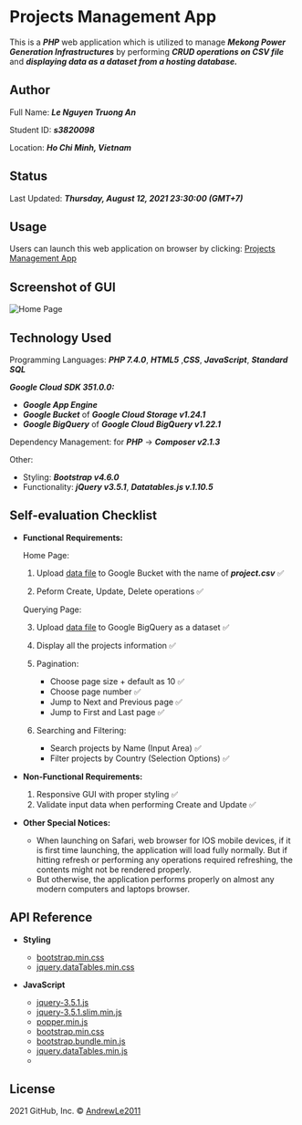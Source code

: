 # Projects Management App

This is a ***PHP*** web application which is utilized to manage ***Mekong Power Generation Infrastructures*** by performing ***CRUD operations on CSV file*** and ***displaying data as a dataset from a hosting database.***

## Author

Full Name: ***Le Nguyen Truong An***

Student ID: ***s3820098***

Location: ***Ho Chi Minh, Vietnam***

## Status
Last Updated: ***Thursday, August 12, 2021  23:30:00 (GMT+7)***

## Usage
Users can launch this web application on browser by clicking: [Projects Management App](https://asm1cc21b.et.r.appspot.com/)

## Screenshot of GUI
![Home Page](https://i.imgur.com/shNvrBc.png)

## Technology Used
Programming Languages: ***PHP 7.4.0***, ***HTML5*** ,***CSS***, ***JavaScript***, ***Standard SQL***

***Google Cloud SDK 351.0.0:*** 
- ***Google App Engine***
- ***Google Bucket*** of ***Google Cloud Storage v1.24.1***
- ***Google BigQuery*** of ***Google Cloud BigQuery v1.22.1***

Dependency Management:  for ***PHP*** -> ***Composer v2.1.3***

Other: 
- Styling: ***Bootstrap v4.6.0***
- Functionality: ***jQuery v3.5.1***, ***Datatables.js v.1.10.5***

## Self-evaluation Checklist
- **Functional Requirements:**

	Home Page:
	
	1. Upload [data file](https://data.vietnam.opendevelopmentmekong.net/dataset/mekong-infrastructure-tracker/resource/9640d37d-53ca-42fb-83a0-04de89228f1d) to Google Bucket with the name of ***project.csv*** ✅
	
	2. Peform Create, Update, Delete operations ✅
	
	Querying Page:
	
	3. Upload [data file](https://data.vietnam.opendevelopmentmekong.net/dataset/mekong-infrastructure-tracker/resource/9640d37d-53ca-42fb-83a0-04de89228f1d) to Google BigQuery as a dataset ✅

	4. Display all the projects information ✅

	5.  Pagination: 
		- Choose page size + default as 10 ✅
		- Choose page number ✅
		- Jump to Next and Previous page ✅
		- Jump to First and Last page ✅

	6. Searching and Filtering:
		- Search projects by Name (Input Area) ✅
		- Filter projects by Country (Selection Options) ✅
- **Non-Functional Requirements:**
	1. Responsive GUI with proper styling ✅
	2. Validate input data when performing Create and Update ✅

- **Other Special Notices:**
	* When launching on Safari, web browser for IOS mobile devices, if it is first time launching, the application will load fully normally. But if hitting refresh or performing any operations required refreshing, the contents might not be rendered properly. 
	* But otherwise, the application performs properly on almost any modern computers and laptops browser.

## API Reference
- **Styling**
	- [bootstrap.min.css](https://cdn.jsdelivr.net/npm/bootstrap@4.6.0/dist/css/bootstrap.min.css)
	- [jquery.dataTables.min.css](https://cdn.datatables.net/1.10.25/css/jquery.dataTables.min.css)
	
- **JavaScript**
	- [jquery-3.5.1.js](https://code.jquery.com/jquery-3.5.1.js)
	- [jquery-3.5.1.slim.min.js](https://code.jquery.com/jquery-3.5.1.slim.min.js)
	- [popper.min.js](https://cdn.jsdelivr.net/npm/popper.js@1.16.1/dist/umd/popper.min.js)
	- [bootstrap.min.css](https://cdn.jsdelivr.net/npm/bootstrap@4.6.0/dist/js/bootstrap.min.js)
	- [bootstrap.bundle.min.js](https://cdn.jsdelivr.net/npm/bootstrap@4.6.0/dist/js/bootstrap.bundle.min.js)
	- [jquery.dataTables.min.js](https://cdn.datatables.net/1.10.25/js/jquery.dataTables.min.js)
	- 
## License
2021 GitHub, Inc. © [AndrewLe2011](https://github.com/AndrewLe2011)
